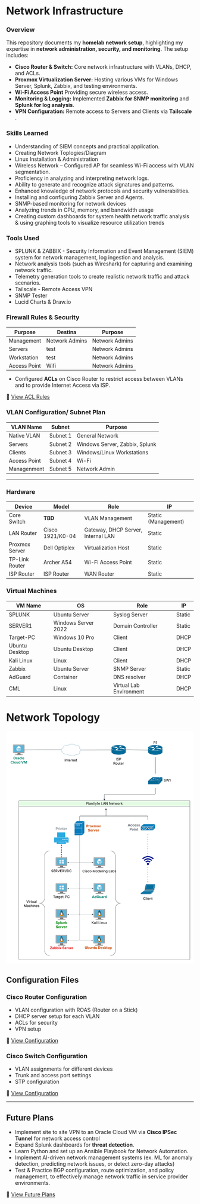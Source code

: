 # Network Infrastructure

### Overview
This repository documents my **homelab network setup**, highlighting my expertise in **network administration, security, and monitoring**. The setup includes:
- **Cisco Router & Switch:** Core network infrastructure with VLANs, DHCP, and ACLs.
- **Proxmox Virtualization Server:** Hosting various VMs for Windows Server, Splunk, Zabbix, and testing environments.
- **Wi-Fi Access Point** Providing secure wireless access.
- **Monitoring & Logging:** Implemented **Zabbix for SNMP monitoring** and **Splunk for log analysis**.
- **VPN Configuration:** Remote access to Servers and Clients via **Tailscale** .

### Skills Learned

- Understanding of SIEM concepts and practical application.
- Creating Network Toplogies/Diagram
- Linux Installation & Administration
- Wireless Network – Configured AP for seamless Wi-Fi access with VLAN segmentation.
- Proficiency in analyzing and interpreting network logs.
- Ability to generate and recognize attack signatures and patterns.
- Enhanced knowledge of network protocols and security vulnerabilities.
- Installing and configuring Zabbix Server and Agents.
- SNMP-based monitoring for network devices
- Analyzing trends in CPU, memory, and bandwidth usage
- Creating custom dashboards for system health network traffic analysis & using graphing tools to visualize resource utilization trends

### Tools Used

- SPLUNK & ZABBIX - Security Information and Event Management (SIEM) system for network management, log ingestion and analysis.
- Network analysis tools (such as Wireshark) for capturing and examining network traffic.
- Telemetry generation tools to create realistic network traffic and attack scenarios.
- Tailscale - Remote Access VPN
- SNMP Tester
- Lucid Charts & Draw.io

###  **Firewall Rules & Security** 
| Purpose                                        | Destina                   | Purpose        |
|-----------------------------------------------|----------------------------|----------------|
| Management                                    | Network Admins              | Network Admins|
| Servers                                       | test                        | Network Admins|
| Workstation                                   | test                        | Network Admins|
| Access Point                                  | Wifi                        | Network Admins|

- Configured **ACLs** on Cisco Router to restrict access between VLANs and to provide Internet Access via ISP.

📄 [View ACL Rules](firewall/acl-rules.md)


### **VLAN Configuration/ Subnet Plan**
| VLAN Name         | Subnet        | Purpose                               |
|-------------------|---------------|---------------------------------------|
| Native VLAN       | Subnet 1      | General Network                       |
| Servers           | Subnet 2      | Windows Server, Zabbix, Splunk        |
| Clients           | Subnet 3      | Windows/Linux Workstations            |
| Access Point      | Subnet 4      | Wi-Fi                                 |
| Managenment       | Subnet 5      | Network Admin                         |

---
### Hardware
| Device             | Model             | Role                               | IP                  |
|-------------------|-------------------|-------------------------------------|---------------------|
| Core Switch       | **TBD**           | VLAN Management                     | Static (Management) |
| LAN Router        | Cisco 1921/K0-04  | Gateway, DHCP Server, Internal LAN  | Static              |
| Proxmox Server    | Dell Optiplex     | Virtualization Host                 | Static              |
| TP-Link Router    | Archer A54        | Wi-Fi Access Point                  | Static              |
| ISP Router        | ISP Router        | WAN Router                          | Static              |

### Virtual Machines
| VM Name            | OS                     | Role                       | IP           |
|--------------------|------------------------|----------------------------|--------------|
| SPLUNK             | Ubuntu Server          | Syslog Server              | Static       |
| SERVER1            | Windows Server 2022    | Domain Controller          | Static       |
| Target-PC          | Windows 10 Pro         | Client                     | DHCP         |
| Ubuntu Desktop     | Ubuntu Desktop         | Client                     | DHCP         |
| Kali Linux         | Linux                  | Client                     | DHCP         |
| Zabbix             | Ubuntu Server          | SNMP Server                | Static       |
| AdGuard            | Container              | DNS resolver               | DHCP         |
| CML                | Linux                  | Virtual Lab Environment    | DHCP         |



# Network Topology
![Network Diagram](https://github.com/Plantlyfe/HOMELAB-/blob/main/Stan%20Homelab%20Topology.png)

## **Configuration Files**
### **Cisco Router Configuration**
- VLAN configuration with ROAS (Router on a Stick)
- DHCP server setup for each VLAN
- ACLs for security
- VPN setup

📄 [View Configuration](configurations/cisco-router-config.txt)

### **Cisco Switch Configuration**
- VLAN assignments for different devices
- Trunk and access port settings
- STP configuration

📄 [View Configuration](configurations/cisco-switch-config.txt)

---

## **Future Plans**
- Implement site to site VPN to an Oracle Cloud VM via **Cisco IPSec Tunnel** for network access control
- Expand Splunk dashboards for **threat detection**.
- Learn Python and set up an Ansible Playbook for Network Automation.
- Implement AI-driven network management systems (ex. ML for anomaly detection, predicting network issues, or detect zero-day attacks)
- Test & Practice BGP configuration, route optimization, and policy management, to effectively manage network traffic in service provider environments.

📄 [View Future Plans](documentation/future-plans.md)
  
